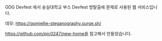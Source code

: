 GDG Devfest 에서 숭실대학교 부스 Devfest 방탈출에 문제로 사용된 웹 서비스입니다.

데모: https://gomjellie-steganography.surge.sh/

https://github.com/pjc0247/new-home을 참고해서 만들었습니다.

